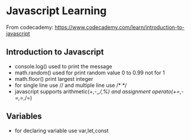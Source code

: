 # Javascript Learning

From codecademy: https://www.codecademy.com/learn/introduction-to-javascript

## Introduction to Javascript
- console.log() used to print the message
- math.random() used for print random value 0 to 0.99 not for 1
- math.floor() print largest integer
- for single line use // and multiple line use /* */
- javascript supports arithmetic(+,-,*,/,%) and assignment operato(+=,-=,*=,/=)
## Variables
- for declaring variable use var,let,const


